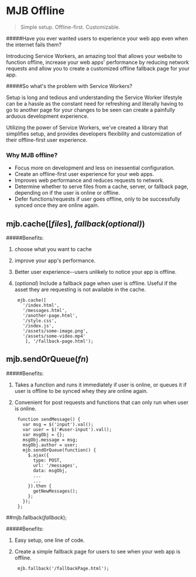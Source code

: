 # MJB Offline
> Simple setup. Offline-first. Customizable.

#####Have you ever wanted users to experience your web app even when the internet fails them? 

Introducing Service Workers, an amazing tool that allows your website to function offline, increase your web apps' performance by reducing network requests and allow you to create a customized offline fallback page for your app.

#####So what's the problem with Service Workers?

Setup is long and tedious and understanding the Service Worker lifestyle can be a hassle as the constant need for refreshing and literally having to go to another page for your changes to be seen can create a painfully arduous development experience. 

Utilizing the power of Service Workers, we've created a library that simplifies setup, and provides developers flexibility and customization of their offline-first user experience.

### Why MJB offline?  

* Focus more on development and less on inessential configuration.
* Create an offline-first user experience for your web apps.
* Improves web performance and reduces requests to network.
* Determine whether to serve files from a cache, server, or fallback page, depending on if the user is online or offline.
* Defer functions/requests if user goes offline, only to be successfully synced once they are online again.



## mjb.cache([*files*], *fallback(optional)*)

#####Benefits:
1. choose what you want to cache
2. improve your app's performance.
3. Better user experience--users unlikely to notice your app is offline.  
4. (*optional*) Include a fallback page when user is offline. Useful if the asset they are requesting is not available in the cache.
   
        mjb.cache([
          '/index.html',
		  '/messages.html',
		  '/another-page.html',
		  '/style.css',
		  '/index.js',
		  '/assets/some-image.png',
		  '/assets/some-video.mp4'
           ], '/fallback-page.html');

## mjb.sendOrQueue(*fn*)

#####Benefits:

1. Takes a function and runs it immediately if user is online, or queues it if user is offline to be synced whey they are online again.
2. Convenient for post requests and functions that can only run when user is online.
	

        function sendMessage() {
	      var msg = $('input').val();
	      var user = $('#user-input').val();
	      var msgObj = {};
	      msgObj.message = msg;
	      msgObj.author = user;
	      mjb.sendOrQueue(function() {
		    $.ajax({
		      type: POST,
              url: '/messages',
		      data: msgObj,
		      ...
		      ...
		    }).then {
		      getNewMessages();
		    };
	      });
        };

##mjb.fallback(*fallback*);

#####Benefits:
1. Easy setup, one line of code.
2. Create a simple fallback page for users to see when your web app is offline.
 
        mjb.fallback('/fallbackPage.html');